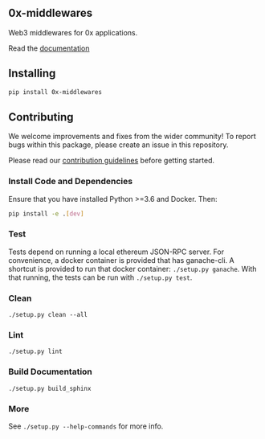 ## 0x-middlewares

Web3 middlewares for 0x applications.

Read the [documentation](http://0x-middlewares-py.s3-website-us-east-1.amazonaws.com/)

## Installing

```bash
pip install 0x-middlewares
```

## Contributing

We welcome improvements and fixes from the wider community! To report bugs within this package, please create an issue in this repository.

Please read our [contribution guidelines](../../CONTRIBUTING.md) before getting started.

### Install Code and Dependencies

Ensure that you have installed Python >=3.6 and Docker. Then:

```bash
pip install -e .[dev]
```

### Test

Tests depend on running a local ethereum JSON-RPC server. For convenience, a docker container is provided that has ganache-cli.
A shortcut is provided to run that docker container: `./setup.py ganache`. With that running, the tests can be run with `./setup.py test`.

### Clean

`./setup.py clean --all`

### Lint

`./setup.py lint`

### Build Documentation

`./setup.py build_sphinx`

### More

See `./setup.py --help-commands` for more info.
